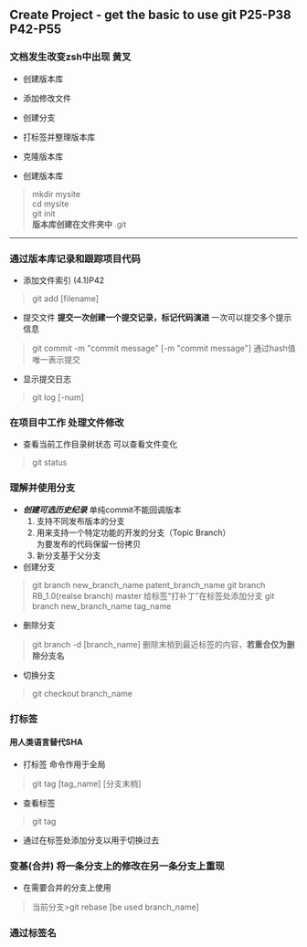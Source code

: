 ## Create Project - get the basic to use git P25-P38 P42-P55
### 文档发生改变zsh中出现 黄叉
- 创建版本库
- 添加修改文件
- 创建分支
- 打标签并整理版本库
- 克隆版本库

- 创建版本库
>mkdir mysite  
>cd mysite  
>git init  
**版本库创建在文件夹中** .git
---
### **通过版本库记录和跟踪项目代码**
- 添加文件索引 (4.1)P42
>git add [filename] 
- 提交文件 **提交一次创建一个提交记录，标记代码演进** 一次可以提交多个提示信息
>git commit -m "commit message" [-m "commit message"]
>通过hash值唯一表示提交
- 显示提交日志
>git log [-num]

### 在项目中工作 处理文件修改
- 查看当前工作目录树状态 可以查看文件变化
>git status
### 理解并使用分支
- ***创建可选历史纪录*** 单纯commit不能回调版本
    1. 支持不同发布版本的分支
    2. 用来支持一个特定功能的开发的分支（Topic Branch）  
       为要发布的代码保留一份拷贝
    3. 新分支基于父分支
- 创建分支
>git branch new_branch_name  patent_branch_name
>git branch RB_1.0(realse branch) master
>给标签“打补丁”在标签处添加分支
>git branch new_branch_name tag_name
- 删除分支
>git branch -d [branch_name]
>删除末梢到最近标签的内容，**若重合仅为删除分支名**
- 切换分支
>git checkout branch_name

### 打标签
#### 用人类语言替代SHA
- 打标签 命令作用于全局
>git tag [tag_name] [分支末梢]
- 查看标签
>git tag
- 通过在标签处添加分支以用于切换过去
### 变基(合并) 将一条分支上的修改在另一条分支上重现
- 在需要合并的分支上使用
>当前分支>git rebase [be used branch_name]
### 通过标签名
















